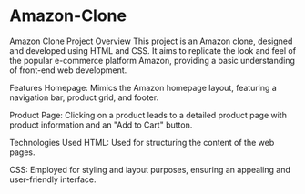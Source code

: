 # Amazon-Clone

Amazon Clone Project
Overview
This project is an Amazon clone, designed and developed using HTML and CSS. It aims to replicate the look and feel of the popular e-commerce platform Amazon, providing a basic understanding of front-end web development.

Features
Homepage: Mimics the Amazon homepage layout, featuring a navigation bar, product grid, and footer.

Product Page: Clicking on a product leads to a detailed product page with product information and an "Add to Cart" button.


Technologies Used
HTML: Used for structuring the content of the web pages.

CSS: Employed for styling and layout purposes, ensuring an appealing and user-friendly interface.
